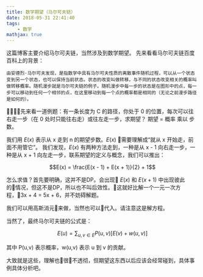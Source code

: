 ```yaml
---
title: 数学期望（马尔可夫链）
date: 2018-05-31 22:41:40
tags:
    - 数学
mathjax: true
---
```


这篇博客主要介绍马尔可夫链，当然涉及到数学期望。
先来看看马尔可夫链百度百科上的背景：
```
由安德烈·马尔可夫发现，是指数学中具有马尔可夫性质的离散事件随机过程，可以从一个状态变到另一个状态，也可以保持当前状态。状态的改变叫做转移，与不同的状态改变相关的概率叫做转移概率。随机漫步就是马尔可夫链的例子。随机漫步中每一步的状态是在图形中的点，每一步可以移动到任何一个相邻的点，在这里移动到每一个点的概率都是相同的（无论之前漫步路径是如何的）。
```

先来看一道例题：有一条长度为 C 的路径，你处于 0 的位置，每次可以往右走一步（在 0 处时只能往右走）或往左走一步，求期望？
期望 = 概率 乘以 步数。

我们用 $E(x)$ 表示从 x 走到 n 的期望步数。$E(x)$ 需要理解成“就从 x 开始走，前面不用管它”。
我们发现，$E(x)$ 有两种方法走到，一种是从 x - 1 向右走一步，一种是从 x + 1 向左走一步，联系期望的定义与概念，我们可以推出：

$$E(x) = \frac{E(x - 1) + E(x + 1)}{2} + 1$$

怎么求值？首先要明确，这并不是DP。会出现 $E(x)$ 和 $E(x + 1)$ 中出现彼此的情况，但这不是DP，所以也不叫后效性。这就好比解一个一元一次方程，3x + 4 = 5x + 6，并不妨碍解题。

我们可以用高斯消元来做，当然也可以代入。请注意这是解方程。

当然了，最终马尔可夫链的公式是：

$$E(u) = \sum_{u,v \in E}{P(u,v)[E(v) + w(u, v)]}$$

其中 P(u,v) 表示概率，w(u,v) 表示 u 到 v 的贡献。

大致就是这些，理解也很不透彻，但期望这东西以后应该会经常碰到，具体事例具体分析吧。